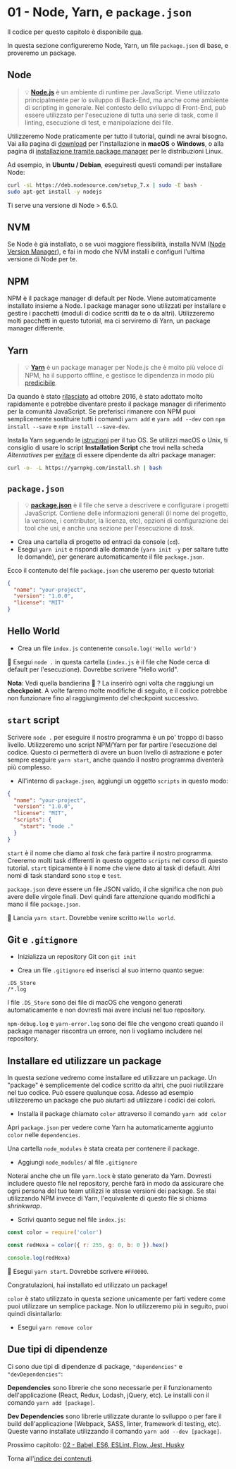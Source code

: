 # 01 - Node, Yarn, e `package.json`

Il codice per questo capitolo è disponibile [qua](https://github.com/verekia/js-stack-walkthrough/tree/master/01-node-yarn-package-json).

In questa sezione configureremo Node, Yarn, un file `package.json` di base, e proveremo un package.

## Node

> 💡 **[Node.js](https://nodejs.org/)** è un ambiente di runtime per JavaScript. Viene utilizzato principalmente per lo sviluppo di Back-End, ma anche come ambiente di scripting in generale. Nel contesto dello sviluppo di Front-End, può essere utilizzato per l'esecuzione di tutta una serie di task, come il linting, esecuzione di test, e manipolazione dei file.

Utilizzeremo Node praticamente per tutto il tutorial, quindi ne avrai bisogno. Vai alla pagina di [download](https://nodejs.org/en/download/current/) per l'installazione in **macOS** o **Windows**, o alla pagina di [installazione tramite package manager](https://nodejs.org/en/download/package-manager/) per le distribuzioni Linux.

Ad esempio, in **Ubuntu / Debian**, eseguiresti questi comandi per installare  Node:

```sh
curl -sL https://deb.nodesource.com/setup_7.x | sudo -E bash -
sudo apt-get install -y nodejs
```

Ti serve una versione di Node > 6.5.0.

## NVM

Se Node è già installato, o se vuoi maggiore flessibilità, installa NVM ([Node Version Manager](https://github.com/creationix/nvm)), e fai in modo che NVM installi e configuri l'ultima versione di Node per te.

## NPM

NPM è il package manager di default per Node. Viene automaticamente installato insieme a Node. I package manager sono utilizzati per installare e gestire i pacchetti (moduli di codice scritti da te o da altri). Utilizzeremo molti pacchetti in questo tutorial, ma ci serviremo di Yarn, un package manager differente.

## Yarn

> 💡 **[Yarn](https://yarnpkg.com/)** è un package manager per Node.js che è molto più veloce di NPM, ha il supporto offline, e gestisce le dipendenza in modo più [predicibile](https://yarnpkg.com/en/docs/yarn-lock).

Da quando è stato [rilasciato](https://code.facebook.com/posts/1840075619545360) ad ottobre 2016, è stato adottato molto rapidamente e potrebbe diventare presto il package manager di riferimento per la comunità JavaScript. Se preferisci rimanere con NPM puoi semplicemente sostituire tutti i comandi `yarn add` e `yarn add --dev` con `npm install --save` e `npm install --save-dev`.

Installa Yarn seguendo le [istruzioni](https://yarnpkg.com/en/docs/install) per il tuo OS. Se utilizzi macOS o Unix, ti consiglio di usare lo script **Installation Script** che trovi nella scheda *Alternatives* per [evitare](https://github.com/yarnpkg/yarn/issues/1505) di essere dipendente da altri package manager:

```sh
curl -o- -L https://yarnpkg.com/install.sh | bash
```

## `package.json`

> 💡 **[package.json](https://yarnpkg.com/en/docs/package-json)** è il file che serve a descrivere e configurare i progetti JavaScript. Contiene delle informazioni generali (il nome del progetto, la versione, i contributor, la licenza, etc), opzioni di configurazione dei tool che usi, e anche una sezione per l'esecuzione di *task*.

- Crea una cartella di progetto ed entraci da console (`cd`).
- Esegui `yarn init` e rispondi alle domande (`yarn init -y` per saltare tutte le domande), per generare automaticamente il file `package.json`.

Ecco il contenuto del file `package.json` che useremo per questo tutorial:

```json
{
  "name": "your-project",
  "version": "1.0.0",
  "license": "MIT"
}
```

## Hello World

- Crea un file `index.js` contenente `console.log('Hello world')`

🏁 Esegui `node .` in questa cartella (`index.js` è il file che Node cerca di default per l'esecuzione). Dovrebbe scrivere "Hello world".

**Nota**: Vedi quella bandierina 🏁 ? La inserirò ogni volta che raggiungi un **checkpoint**. A volte faremo molte modifiche di seguito, e il codice potrebbe non funzionare fino al raggiungimento del checkpoint successivo.

## `start` script

Scrivere `node .` per eseguire il nostro programma è un po' troppo di basso livello. Utilizzeremo uno script NPM/Yarn per far partire l'esecuzione del codice. Questo ci permetterà di avere un buon livello di astrazione e poter sempre eseguire `yarn start`, anche quando il nostro programma diventerà più complesso.

- All'interno di `package.json`, aggiungi un oggetto `scripts` in questo modo:

```json
{
  "name": "your-project",
  "version": "1.0.0",
  "license": "MIT",
  "scripts": {
    "start": "node ."
  }
}
```

`start` è il nome che diamo al *task* che farà partire il nostro programma. Creeremo molti task differenti in questo oggetto `scripts` nel corso di questo tutorial. `start` tipicamente è il nome che viene dato al task di default. Altri nomi di task standard sono `stop` e `test`.

`package.json` deve essere un file JSON valido, il che significa che non può avere delle virgole finali. Devi quindi fare attenzione quando modifichi a mano il file `package.json`.

🏁 Lancia `yarn start`. Dovrebbe venire scritto `Hello world`.

## Git e `.gitignore`

- Inizializza un repository Git con `git init`

- Crea un file `.gitignore` ed inserisci al suo interno quanto segue:

```gitignore
.DS_Store
/*.log
```

I file `.DS_Store` sono dei file di macOS che vengono generati automaticamente e non dovresti mai avere inclusi nel tuo repository.

`npm-debug.log` e `yarn-error.log` sono dei file che vengono creati quando il package manager riscontra un errore, non li vogliamo includere nel repository.

## Installare ed utilizzare un package

In questa sezione vedremo come installare ed utilizzare un package. Un "package" è semplicemente del codice scritto da altri, che puoi riutilizzare nel tuo codice. Può essere qualunque cosa. Adesso ad esempio utilizzeremo un package che può aiutarti ad utilizzare i codici dei colori.

- Installa il package chiamato `color` attraverso il comando `yarn add color`

Apri `package.json` per vedere come Yarn ha automaticamente aggiunto `color` nelle `dependencies`.

Una cartella `node_modules` è stata creata per contenere il package.

- Aggiungi `node_modules/` al file `.gitignore`

Noterai anche che un file `yarn.lock` è stato generato da Yarn. Dovresti includere questo file nel repository, perchè farà in modo da assicurare che ogni persona del tuo team utilizzi le stesse versioni dei package. Se stai utilizzando NPM invece di Yarn, l'equivalente di questo file si chiama *shrinkwrap*.

- Scrivi quanto segue nel file `index.js`:

```js
const color = require('color')

const redHexa = color({ r: 255, g: 0, b: 0 }).hex()

console.log(redHexa)
```

🏁 Esegui `yarn start`. Dovrebbe scrivere `#FF0000`.

Congratulazioni, hai installato ed utilizzato un package!

`color` è stato utilizzato in questa sezione unicamente per farti vedere come puoi utilizzare un semplice package. Non lo utilizzeremo più in seguito, puoi quindi disintallarlo:

- Esegui `yarn remove color`

## Due tipi di dipendenze

Ci sono due tipi di dipendenze di package, `"dependencies"` e `"devDependencies"`:

**Dependencies** sono librerie che sono necessarie per il funzionamento dell'applicazione (React, Redux, Lodash, jQuery, etc). Le installi con il comando `yarn add [package]`.

**Dev Dependencies** sono librerie utilizzate durante lo sviluppo o per fare il build dell'applicazione (Webpack, SASS, linter, framework di testing, etc). Queste vanno installate utilizzando il comando `yarn add --dev [package]`.

Prossimo capitolo: [02 - Babel, ES6, ESLint, Flow, Jest, Husky](02-babel-es6-eslint-flow-jest-husky.md#readme)

Torna all'[indice dei contenuti](https://github.com/fbertone/guida-javascript-moderno#indice-dei-contenuti).
